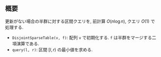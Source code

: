 ## 概要

更新がない場合の半群に対する区間クエリを, 前計算 $O(n \log n)$, クエリ $O(1)$ で処理する.

* `DisjointSparseTable(v, f)`: 配列 `v` で初期化する. `f` は半群をマージする二項演算である.
* `query(l, r)`: 区間 $[l, r)$ の最小値を求める.
